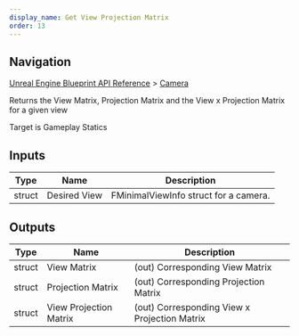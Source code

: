 ```yaml
---
display_name: Get View Projection Matrix
order: 13
---
```

## Navigation

[Unreal Engine Blueprint API Reference](https://dev.epicgames.com/documentation/en-us/unreal-engine/BlueprintAPI) > [Camera](https://dev.epicgames.com/documentation/en-us/unreal-engine/BlueprintAPI/Camera)

Returns the View Matrix, Projection Matrix and the View x Projection Matrix for a given view

Target is Gameplay Statics

## Inputs

| Type | Name | Description |
| --- | --- | --- |
| struct | Desired View | FMinimalViewInfo struct for a camera. |

## Outputs

| Type | Name | Description |
| --- | --- | --- |
| struct | View Matrix | (out) Corresponding View Matrix |
| struct | Projection Matrix | (out) Corresponding Projection Matrix |
| struct | View Projection Matrix | (out) Corresponding View x Projection Matrix |
